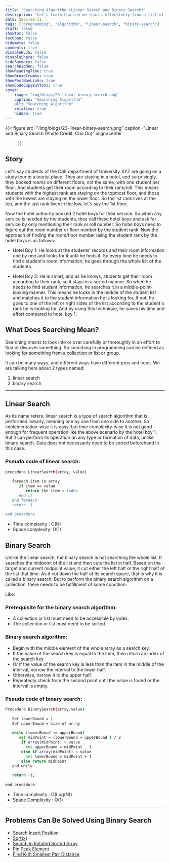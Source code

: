 ```yaml
---
title: "Searching Algorithm (Linear Search and Binary Search)"
description: "Let's learn how can we search effectively from a list of items"
date: 2025-08-31
tags: ["programming", "algorithm", "linear-search", "binary-search"]
draft: false
showtoc: false
tocOpen: false
hidemeta: false
comments: true
disableHLJS: false
disableShare: false
hideSummary: false
searchHidden: false
ShowReadingTime: true
ShowBreadCrumbs: true
ShowPostNavLinks: true
ShowCodeCopyButtons: true
cover:
    image: "img/blogs/23-linear-binary-search.png"
    caption: "Searching Algorithm"
    alt: "Searching Algorithm"
    relative: true
    hidden: true
---
```


{{< figure
    src="/img/blogs/23-linear-binary-search.png"
    caption="Linear and Binary Search (Photo Credit: Crio.Do)"
    align=center
>}}

## Story
Let's say students of the CSE department of University XYZ are going on a study tour in a tourist place. They are staying in a hotel, and surprisingly, they booked rooms on different floors, not the same, with one student per floor. And students get their room according to their rank/roll. This means students with the highest rank are staying on the topmost floor, and those with the lowest are staying on the lower floor. So the 1st rank lives at the top, and the last rank lives in the low, let's say the 1st floor.

Now the hotel authority booked 2 hotel boys for their service. So when any service is needed by the students, they call these hotel boys and ask for service by only mentioning their rank or roll number. So hotel boys need to figure out the room number or floor number by the student rank. Now the approach of finding the room/floor number using the student rank by the hotel boys is as follows:

- Hotel Boy 1: He looks at the students' records and their room information one by one and looks for it until he finds it. So every time he needs to find a student's room information, he goes through the whole list of the students.

- Hotel Boy 2: He is smart, and as he knows, students get their room according to their rank, so it stays in a sorted manner. So when he needs to find student information, he searches it in a middle-point-looking manner. This means he looks in the middle of the student list and matches it to the student information he is looking for. If not, he goes to one of the left or right sides of the list according to the student's rank he is looking for. And by using this technique, he saves his time and effort compared to hotel boy 1.

## What Does Searching Mean?
Searching means to look into or over carefully or thoroughly in an effort to find or discover something. So searching in programming can be defined as looking for something from a collection or list or group.

It can be many ways, and different ways have different pros and cons. We are talking here about 2 types named:
1) linear search
2) binary search

---

## Linear Search
As its name refers, linear search is a type of search algorithm that is performed linearly, meaning one by one from one side to another. So implementation-wise it is easy, but time complexity-wise it is not good enough for frequent operation like the above scenario by the hotel boy 1. But it can perform its operation on any type or formation of data, unlike binary search. Data does not necessarily need to be sorted beforehand in this case.

### Pseudo code of linear search:
```bash
procedure LinearSearch(array, value) 
  
   foreach item in array  
      if item == value    
         return the item's index    
      end if    
   end foreach      
   return -1  
  
end procedure 
```

- Time complexity : O(N)
- Space complexity: O(1)

## Binary Search
Unlike the linear search, the binary search is not searching the whole list. It searches the midpoint of the list and then cuts the list in half. Based on the target and current midpoint value, it cut either the left half or the right half of the list that time. As it cut down the half of its search space, that is why it is called a binary search. But to perform the binary search algorithm on a collection, there needs to be fulfillment of some condition. 

Like:

### Prerequisite for the binary search algorithm:
- A collection or list must need to be accessible by index.
- The collection or list must need to be sorted.

### Binary search algorithm:
- Begin with the middle element of the whole array as a search key.
- If the value of the search key is equal to the item, then return an index of the search key.
- Or if the value of the search key is less than the item in the middle of the interval, narrow the interval to the lower half.
- Otherwise, narrow it to the upper half.
- Repeatedly check from the second point until the value is found or the interval is empty.

### Pseudo code of binary search:
```bash
Procedure BinarySearch(array,value) 
  
   Set lowerBound = 1  
   Set upperBound = size of array   
  
   while (lowerBound <= upperBound)      
      set midPoint = (lowerBound + upperBound ) / 2        
       if array[midPoint] > value  
         set upperBound = midPoint - 1             
       else if array[midPoint] < value  
         set lowerBound = midPoint + 1           
       else return midPoint  
   end while  
     
   return -1;     
     
end procedure
```
- Time complexity : O(Log(N))
- Space Complexity : O(1)

---

## Problems Can Be Solved Using Binary Search
- [Search Insert Position](https://leetcode.com/problems/search-insert-position)
- [Sqrt(x)](https://leetcode.com/problems/sqrtx)
- [Search In Rotated Sorted Array](https://leetcode.com/problems/search-in-rotated-sorted-array)
- [Pin Peak Element](https://leetcode.com/problems/find-peak-element)
- [Find K-th Smallest Pair Distance](https://leetcode.com/problems/find-k-th-smallest-pair-distance)